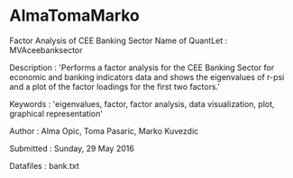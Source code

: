 # AlmaTomaMarko
Factor Analysis of CEE Banking Sector
Name of QuantLet : MVAceebanksector

Description : 'Performs a factor analysis for the CEE Banking Sector for economic and banking indicators data and shows the eigenvalues of r-psi and a plot of the factor loadings for the first two factors.'

Keywords : 'eigenvalues, factor, factor analysis, data
visualization, plot, graphical representation'

Author : Alma Opic, Toma Pasaric, Marko Kuvezdic

Submitted : Sunday, 29 May 2016

Datafiles : bank.txt
